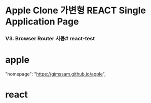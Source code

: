 # Apple Clone 가변형 REACT Single Application Page
### V3. Browser Router 사용# react-test
# apple

  "homepage": "https://gimssam.github.io/apple",
# react
